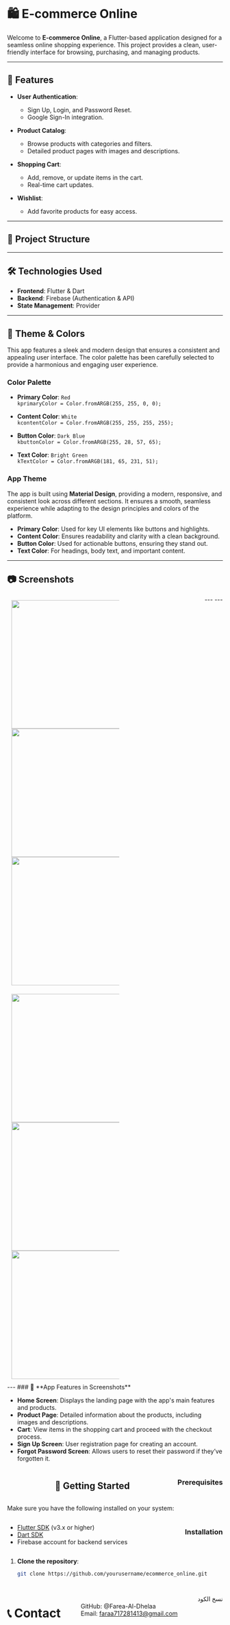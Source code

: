 # 🛍️ **E-commerce Online**

Welcome to **E-commerce Online**, a Flutter-based application designed for a seamless online shopping experience. This project provides a clean, user-friendly interface for browsing, purchasing, and managing products.

---

## 🎯 **Features**

- **User Authentication**:
  - Sign Up, Login, and Password Reset.
  - Google Sign-In integration.

- **Product Catalog**:
  - Browse products with categories and filters.
  - Detailed product pages with images and descriptions.

- **Shopping Cart**:
  - Add, remove, or update items in the cart.
  - Real-time cart updates.

- **Wishlist**:
  - Add favorite products for easy access.

---

## 📂 **Project Structure**


---

## 🛠️ **Technologies Used**

- **Frontend**: Flutter & Dart
- **Backend**: Firebase (Authentication & API)
- **State Management**: Provider

---

## 🎨 **Theme & Colors**

This app features a sleek and modern design that ensures a consistent and appealing user interface. The color palette has been carefully selected to provide a harmonious and engaging user experience.

### **Color Palette**

- **Primary Color**: `Red`  
  `kprimaryColor = Color.fromARGB(255, 255, 0, 0);`
  
- **Content Color**: `White`  
  `kcontentColor = Color.fromARGB(255, 255, 255, 255);`

- **Button Color**: `Dark Blue`  
  `kbuttonColor = Color.fromARGB(255, 28, 57, 65);`

- **Text Color**: `Bright Green`  
  `kTextColor = Color.fromARGB(181, 65, 231, 51);`

### **App Theme**

The app is built using **Material Design**, providing a modern, responsive, and consistent look across different sections. It ensures a smooth, seamless experience while adapting to the design principles and colors of the platform.

- **Primary Color**: Used for key UI elements like buttons and highlights.
- **Content Color**: Ensures readability and clarity with a clean background.
- **Button Color**: Used for actionable buttons, ensuring they stand out.
- **Text Color**: For headings, body text, and important content.

---

## 📷 **Screenshots**


<p align="center">
<div style="display: flex; flex-wrap: wrap; justify-content: space-between;">
  <div style="margin: 10px; text-align: center; width: 50%;">
    <img src="https://github.com/Farea-Al-Dhelaa/e-commerce-online/blob/main/assets/screen%20shoot/splash.jpg" width="300"/>
        <img src="https://github.com/Farea-Al-Dhelaa/e-commerce-online/blob/main/assets/screen%20shoot/login.jpg" width="300" />
    <img src="https://github.com/Farea-Al-Dhelaa/e-commerce-online/blob/main/assets/screen%20shoot/signup.jpg" width="300" />    
</div>
  ---
---

 <div style="margin: 10px; text-align: center; width: 50%;">
       <img src="https://github.com/Farea-Al-Dhelaa/e-commerce-online/blob/main/assets/screen%20shoot/home.jpg" width ="300"/>
    <img src="https://github.com/Farea-Al-Dhelaa/e-commerce-online/blob/main/assets/screen%20shoot/details.jpg" width="300" />
    <img src="https://github.com/Farea-Al-Dhelaa/e-commerce-online/blob/main/assets/screen%20shoot/forget%20password.jpg" width="300" />
 </div>
</p>
---
### 📱 **App Features in Screenshots**

- **Home Screen**: Displays the landing page with the app's main features and products.
- **Product Page**: Detailed information about the products, including images and descriptions.
- **Cart**: View items in the shopping cart and proceed with the checkout process.
- **Sign Up Screen**: User registration page for creating an account.
- **Forgot Password Screen**: Allows users to reset their password if they’ve forgotten it.

---

## 🚀 **Getting Started**

### Prerequisites

Make sure you have the following installed on your system:

- [Flutter SDK](https://dart.dev/get-dart/archive) (v3.x or higher)
- [Dart SDK](https://dart.dev/get-dart/archive)
- Firebase account for backend services

### Installation

1. **Clone the repository**:
   ```bash
   git clone https://github.com/yourusername/ecommerce_online.git
# 📞 Contact
<br>GitHub: @Farea-Al-Dhelaa</br>
Email: faraa717281413@gmail.com

نسخ الكود
